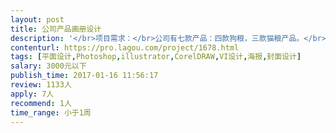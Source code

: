 ```yaml
---                
layout: post       
title: 公司产品画册设计           
description: '</br>项目需求：</br>公司有七款产品：四款狗粮，三款猫粮产品。</br>需要制作产品介绍画册，素材我方可以提供，一共大概15页左右</br></br>人员要求：</br>要求设计制作时间快，设计风格时尚大气，偏欧美风格，欢迎有实力基础扎实的前来接单！</br>'     
contenturl: https://pro.lagou.com/project/1678.html      
tags: [平面设计,Photoshop,illustrator,CorelDRAW,VI设计,海报,封面设计]            
salary: 3000元以下          
publish_time: 2017-01-16 11:56:17         
review: 1133人                   
apply: 7人                   
recommend: 1人                   
time_range: 小于1周              
---                 
```

